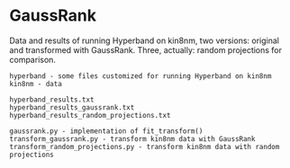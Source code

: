 GaussRank
=========

Data and results of running Hyperband on kin8nm, two versions: original and transformed with GaussRank. Three, actually: random projections for comparison.

	hyperband - some files customized for running Hyperband on kin8nm
	kin8nm - data
	
	hyperband_results.txt
	hyperband_results_gaussrank.txt
	hyperband_results_random_projections.txt

	gaussrank.py - implementation of fit_transform()
	transform_gaussrank.py - transform kin8nm data with GaussRank
	transform_random_projections.py - transform kin8nm data with random projections
	